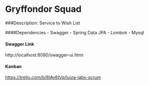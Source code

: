 # Gryffondor Squad
###Description:
Service to Wish List

####Dependencies
    - Swagger
    - Spring Data JPA
    - Lombok
    - Mysql

#### Swagger Link
http://localhost:8080/swagger-ui.html

#### Kanban
https://trello.com/b/8lAv6tVq/luiza-labs-scrum
